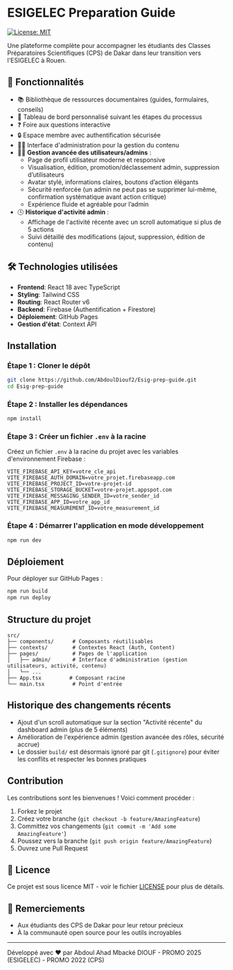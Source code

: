 # ESIGELEC Preparation Guide

[![License: MIT](https://img.shields.io/badge/License-MIT-yellow.svg)](https://opensource.org/licenses/MIT)

Une plateforme complète pour accompagner les étudiants des Classes Préparatoires Scientifiques (CPS) de Dakar dans leur transition vers l'ESIGELEC à Rouen.

## 🚀 Fonctionnalités

- 📚 Bibliothèque de ressources documentaires (guides, formulaires, conseils)
- 📅 Tableau de bord personnalisé suivant les étapes du processus
- ❓ Foire aux questions interactive
- 🔒 Espace membre avec authentification sécurisée
- 👨‍💻 Interface d'administration pour la gestion du contenu
- 🧑‍💼 **Gestion avancée des utilisateurs/admins** :
  - Page de profil utilisateur moderne et responsive
  - Visualisation, édition, promotion/déclassement admin, suppression d’utilisateurs
  - Avatar stylé, informations claires, boutons d’action élégants
  - Sécurité renforcée (un admin ne peut pas se supprimer lui-même, confirmation systématique avant action critique)
  - Expérience fluide et agréable pour l’admin
- 🕓 **Historique d'activité admin** :
  - Affichage de l'activité récente avec un scroll automatique si plus de 5 actions
  - Suivi détaillé des modifications (ajout, suppression, édition de contenu)

<!--
![Capture d’écran Profil Admin](./docs/screenshot-profile.png)
-->

## 🛠 Technologies utilisées

- **Frontend**: React 18 avec TypeScript
- **Styling**: Tailwind CSS
- **Routing**: React Router v6
- **Backend**: Firebase (Authentification + Firestore)
- **Déploiement**: GitHub Pages
- **Gestion d'état**: Context API

## Installation

### Étape 1 : Cloner le dépôt

```bash
git clone https://github.com/AbdoulDiouf2/Esig-prep-guide.git
cd Esig-prep-guide
```

### Étape 2 : Installer les dépendances

```bash
npm install
```

### Étape 3 : Créer un fichier `.env` à la racine

Créez un fichier `.env` à la racine du projet avec les variables d'environnement Firebase :

```env
VITE_FIREBASE_API_KEY=votre_cle_api
VITE_FIREBASE_AUTH_DOMAIN=votre_projet.firebaseapp.com
VITE_FIREBASE_PROJECT_ID=votre-projet-id
VITE_FIREBASE_STORAGE_BUCKET=votre-projet.appspot.com
VITE_FIREBASE_MESSAGING_SENDER_ID=votre_sender_id
VITE_FIREBASE_APP_ID=votre_app_id
VITE_FIREBASE_MEASUREMENT_ID=votre_measurement_id
```

### Étape 4 : Démarrer l'application en mode développement

```bash
npm run dev
```

## Déploiement

Pour déployer sur GitHub Pages :

```bash
npm run build
npm run deploy
```

## Structure du projet

```text
src/
├── components/      # Composants réutilisables
├── contexts/        # Contextes React (Auth, Content)
├── pages/           # Pages de l'application
│   ├── admin/       # Interface d'administration (gestion utilisateurs, activité, contenu)
│   └── ...
├── App.tsx         # Composant racine
└── main.tsx         # Point d'entrée
```

## Historique des changements récents

- Ajout d'un scroll automatique sur la section "Activité récente" du dashboard admin (plus de 5 éléments)
- Amélioration de l'expérience admin (gestion avancée des rôles, sécurité accrue)
- Le dossier `build/` est désormais ignoré par git (`.gitignore`) pour éviter les conflits et respecter les bonnes pratiques

## Contribution

Les contributions sont les bienvenues ! Voici comment procéder :

1. Forkez le projet
2. Créez votre branche (`git checkout -b feature/AmazingFeature`)
3. Committez vos changements (`git commit -m 'Add some AmazingFeature'`)
4. Poussez vers la branche (`git push origin feature/AmazingFeature`)
5. Ouvrez une Pull Request

## 📄 Licence

Ce projet est sous licence MIT - voir le fichier [LICENSE](LICENSE) pour plus de détails.

## 🙏 Remerciements

- Aux étudiants des CPS de Dakar pour leur retour précieux
- À la communauté open source pour les outils incroyables

---

Développé avec ❤️ par Abdoul Ahad Mbacké DIOUF - PROMO 2025 (ESIGELEC) - PROMO 2022 (CPS)
